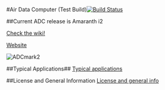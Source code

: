 #Air Data Computer  (Test Build)[![Build Status](https://travis-ci.org/BasicAirData/AirDataComputer.svg?branch=master)](https://travis-ci.org/BasicAirData/AirDataComputer)

##Current ADC release is Amaranth i2

[Check the wiki!](https://github.com/BasicAirData/AirDataComputer/wiki)

[Website](http://www.basicairdata.eu/projects/airdatacomputer/)

![ADCmark2](https://cloud.githubusercontent.com/assets/7497614/7475591/d1a1be7e-f348-11e4-87ee-d39615d35f27.jpg)

##Typical Applications##
[Typical applications](https://github.com/BasicAirData/AirDataComputer/blob/master/Software/applications.md)

##License and General Information
[License and general info](https://github.com/BasicAirData/Document-Templates/blob/master/general-info.md)
